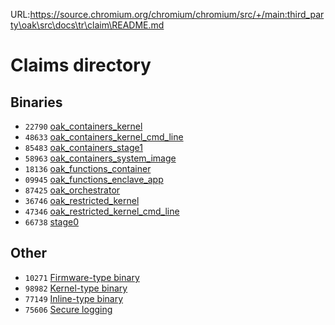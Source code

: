 URL:https://source.chromium.org/chromium/chromium/src/+/main:third_party\oak\src\docs\tr\claim\README.md
# Claims directory

## Binaries

- `22790`
  [oak_containers_kernel](https://github.com/project-oak/oak/blob/main/docs/tr/claim/22790.md)
- `48633`
  [oak_containers_kernel_cmd_line](https://github.com/project-oak/oak/blob/main/docs/tr/claim/48633.md)
- `85483`
  [oak_containers_stage1](https://github.com/project-oak/oak/blob/main/docs/tr/claim/85483.md)
- `58963`
  [oak_containers_system_image](https://github.com/project-oak/oak/blob/main/docs/tr/claim/58963.md)
- `18136`
  [oak_functions_container](https://github.com/project-oak/oak/blob/main/docs/tr/claim/18136.md)
- `09945`
  [oak_functions_enclave_app](https://github.com/project-oak/oak/blob/main/docs/tr/claim/09945.md)
- `87425`
  [oak_orchestrator](https://github.com/project-oak/oak/blob/main/docs/tr/claim/87425.md)
- `36746`
  [oak_restricted_kernel](https://github.com/project-oak/oak/blob/main/docs/tr/claim/36746.md)
- `47346`
  [oak_restricted_kernel_cmd_line](https://github.com/project-oak/oak/blob/main/docs/tr/claim/47346.md)
- `66738`
  [stage0](https://github.com/project-oak/oak/blob/main/docs/tr/claim/66738.md)

## Other

- `10271`
  [Firmware-type binary](https://github.com/project-oak/oak/blob/main/docs/tr/claim/10271.md)
- `98982`
  [Kernel-type binary](https://github.com/project-oak/oak/blob/main/docs/tr/claim/98982.md)
- `77149`
  [Inline-type binary](https://github.com/project-oak/oak/blob/main/docs/tr/claim/77149.md)
- `75606`
  [Secure logging](https://github.com/project-oak/oak/blob/main/docs/tr/claim/75606.md)
